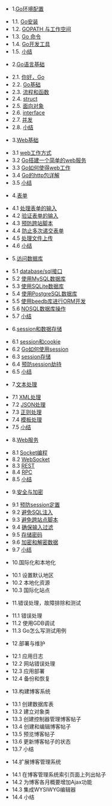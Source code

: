 * 1.[Go环境配置](1.md)
 - 1.1. [Go安装](1.1.md)
 - 1.2. [GOPATH 与工作空间](1.2.md)
 - 1.3. [Go 命令](1.3.md)
 - 1.4. [Go开发工具](1.4.md)
 - 1.5. [小结](1.5.md)
* 2.[Go语言基础](2.md)
 - 2.1. [你好，Go](2.1.md)
 - 2.2. [Go基础](2.2.md)
 - 2.3. [流程和函数](2.3.md)
 - 2.4. [struct](2.4.md)
 - 2.5. [面向对象](2.5.md)
 - 2.6. [interface](2.6.md)
 - 2.7. [并发](2.7.md)
 - 2.8. [小结](2.8.md)
* 3.[Web基础](3.md)
 - 3.1 [web工作方式](3.1.md)
 - 3.2 [Go搭建一个简单的web服务](3.2.md)
 - 3.3 [Go如何使得web工作](3.3.md)
 - 3.4 [Go的http包详解](3.4.md)
 - 3.5 [小结](3.5.md)
* 4.[表单](4.md)
 - 4.1 [处理表单的输入](4.1.md)
 - 4.2 [验证表单的输入](4.2.md)
 - 4.3 [预防跨站脚本](4.3.md)
 - 4.4 [防止多次递交表单](4.4.md)
 - 4.5 [处理文件上传](4.5.md)
 - 4.6 [小结](4.6.md)
* 5.[访问数据库](5.md)
 - 5.1 [database/sql接口](5.1.md)
 - 5.2 [使用MySQL数据库](5.2.md)
 - 5.3 [使用SQLite数据库](5.3.md)
 - 5.4 [使用PostgreSQL数据库](5.4.md)
 - 5.5 [使用beedb库进行ORM开发](5.5.md)
 - 5.6 [NOSQL数据库操作](5.6.md)
 - 5.7 [小结](5.7.md)
* 6.[session和数据存储](6.md)
 - 6.1 [session和cookie](6.1.md)
 - 6.2 [Go如何使用session](6.2.md)
 - 6.3 [session存储](6.3.md)
 - 6.4 [预防session劫持](6.4.md) 
 - 6.5 [小结](6.5.md)
* 7.[文本处理](7.md)
 - 7.1 [XML处理](7.1.md)
 - 7.2 [JSON处理](7.2.md) 
 - 7.3 [正则处理](7.3.md)
 - 7.4 [模板处理](7.4.md)
 - 7.5 [小结](7.5.md)
* 8.[Web服务](8.md)
 - 8.1 [Socket编程](8.1.md)
 - 8.2 [WebSocket](8.2.md)
 - 8.3 [REST](8.3.md)
 - 8.4 [RPC](8.4.md)
 - 8.5 [小结](8.5.md)
* 9.[安全与加密](9.md)
 - 9.1 [预防session定置](9.1.md)
 - 9.2 [避免SQL注入](9.2.md)
 - 9.3 [避免跨站点脚本](9.3.md)
 - 9.4 [确保输入过滤](9.4.md)
 - 9.5 [存储密码](9.5.md)
 - 9.6 [加密和解密数据](9.6.md)
 - 9.7 [小结](9.7.md)
* 10.国际化和本地化 
 - 10.1 设置默认地区
 - 10.2 本地化资源
 - 10.3 国际化站点
* 11.错误处理，故障排除和测试
 - 11.1 错误处理
 - 11.2 使用GDB调试
 - 11.3 Go怎么写测试用例
* 12.部署与维护
 - 12.1 应用日志
 - 12.2 网站错误处理
 - 12.3 应用部署
 - 12.4 备份和恢复
* 13.构建博客系统　
 - 13.1 创建数据库表　
 - 13.2 建立对象类
 - 13.3 创建控制器管理博客帖子
 - 13.4 创建和编辑博客帖子　
 - 13.5 预览博客帖子
 - 13.6 更新博客帖子的状态
 - 13.7 小结　
* 14.扩展博客管理系统　
 - 14.1 在博客管理系统索引页面上列出帖子
 - 14.2 为博客各月概要增加Ajax功能
 - 14.3 集成WYSIWYG编辑器
 - 14.4 小结　
